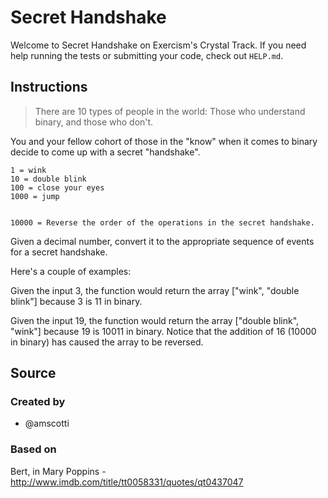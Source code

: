 # Secret Handshake

Welcome to Secret Handshake on Exercism's Crystal Track.
If you need help running the tests or submitting your code, check out `HELP.md`.

## Instructions

> There are 10 types of people in the world: Those who understand
> binary, and those who don't.

You and your fellow cohort of those in the "know" when it comes to
binary decide to come up with a secret "handshake".

```text
1 = wink
10 = double blink
100 = close your eyes
1000 = jump


10000 = Reverse the order of the operations in the secret handshake.
```

Given a decimal number, convert it to the appropriate sequence of events for a secret handshake.

Here's a couple of examples:

Given the input 3, the function would return the array
["wink", "double blink"] because 3 is 11 in binary.

Given the input 19, the function would return the array
["double blink", "wink"] because 19 is 10011 in binary.
Notice that the addition of 16 (10000 in binary)
has caused the array to be reversed.

## Source

### Created by

- @amscotti

### Based on

Bert, in Mary Poppins - http://www.imdb.com/title/tt0058331/quotes/qt0437047